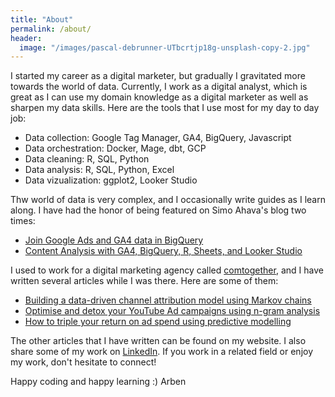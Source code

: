 ```yaml
---
title: "About"
permalink: /about/
header:
  image: "/images/pascal-debrunner-UTbcrtjp18g-unsplash-copy-2.jpg"
---
```


I started my career as a digital marketer, but gradually I gravitated more towards the world of data. Currently, I work as a digital analyst, which is great as I can use my domain knowledge as a digital marketer as well as sharpen my data skills. Here are the tools that I use most for my day to day job:

* Data collection: Google Tag Manager, GA4, BigQuery, Javascript
* Data orchestration: Docker, Mage, dbt, GCP
* Data cleaning: R, SQL, Python
* Data analysis: R, SQL, Python, Excel
* Data vizualization: ggplot2, Looker Studio

Thw world of data is very complex, and I occasionally write guides as I learn along. I have had the honor of being featured on Simo Ahava's blog two times:

* [Join Google Ads and GA4 data in BigQuery](https://www.simoahava.com/analytics/join-ga4-google-ads-data-in-google-bigquery/)
* [Content Analysis with GA4, BigQuery, R, Sheets, and Looker Studio](https://www.simoahava.com/analytics/content-analysis-using-ga4-bigquery-r-google-sheets-data-studio/)

I used to work for a digital marketing agency called [comtogether](https://www.comtogether.com/), and I have written several articles while I was there. Here are some of them:
* [Building a data-driven channel attribution model using Markov chains](https://www.comtogether.com/2020/07/13/building-a-data-driven-channel-attribution-model-using-markov-chains/)
* [Optimise and detox your YouTube Ad campaigns using n-gram analysis](https://www.comtogether.com/2021/02/17/optimise-and-detox-your-youtube-ad-campaigns-using-n-gram-analysis/)
* [How to triple your return on ad spend using predictive modelling](https://www.comtogether.com/2022/02/15/how-to-triple-your-return-on-ad-spend-using-predictive-modelling/)

The other articles that I have written can be found on my website. I also share some of my work on [LinkedIn](https://www.linkedin.com/in/arben-kqiku-301457117/). If you work in a related field or enjoy my work, don't hesitate to connect!

Happy coding and happy learning :)
Arben